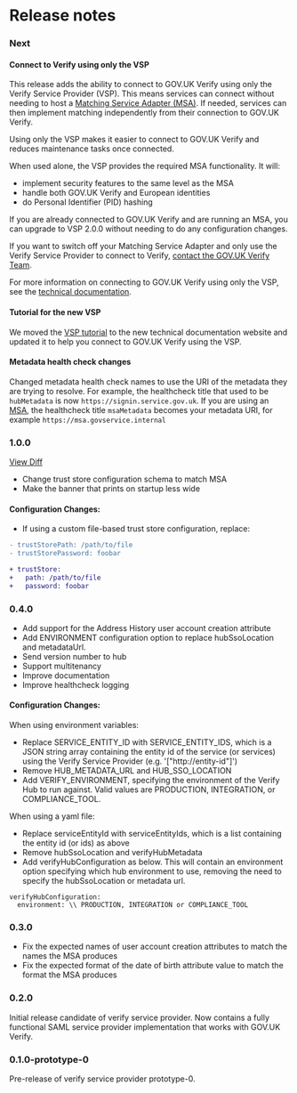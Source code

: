 Release notes
=============

### Next

#### Connect to Verify using only the VSP

This release adds the ability to connect to GOV.UK Verify using only the Verify Service Provider (VSP). This means services can connect without needing to host a [Matching Service Adapter (MSA)](https://github.com/alphagov/verify-matching-service-adapter). If needed, services can then implement matching independently from their connection to GOV.UK Verify.

Using only the VSP makes it easier to connect to GOV.UK Verify and reduces maintenance tasks once connected.

When used alone, the VSP provides the required MSA functionality. It will:
* implement security features to the same level as the MSA
* handle both GOV.UK Verify and European identities
* do Personal Identifier (PID) hashing

If you are already connected to GOV.UK Verify and are running an MSA, you can upgrade to VSP 2.0.0 without needing to do any configuration changes.

If you want to switch off your Matching Service Adapter and only use the Verify Service Provider to connect to Verify, [contact the GOV.UK Verify Team](https://www.verify.service.gov.uk/support/).

For more information on connecting to GOV.UK Verify using only the VSP, see the [technical documentation](https://www.docs.verify.service.gov.uk).

#### Tutorial for the new VSP

We moved the [VSP tutorial](https://www.docs.verify.service.gov.uk/get-started-with-vsp/#get-started-with-the-verify-service-provider) to the new technical documentation website and updated it to help you connect to GOV.UK Verify using the VSP.


#### Metadata health check changes

Changed metadata health check names to use the URI of the metadata they are trying to resolve. For example, the healthcheck title that used to be `hubMetadata` is now `https://signin.service.gov.uk`. If you are using an [MSA](https://github.com/alphagov/verify-matching-service-adapter), the healthcheck title `msaMetadata` becomes your metadata URI, for example `https://msa.govservice.internal`

### 1.0.0
[View Diff](https://github.com/alphagov/verify-service-provider/compare/0.4.0...1.0.0)

* Change trust store configuration schema to match MSA
* Make the banner that prints on startup less wide

#### Configuration Changes:
* If using a custom file-based trust store configuration, replace:
```diff
- trustStorePath: /path/to/file
- trustStorePassword: foobar

+ trustStore:
+   path: /path/to/file
+   password: foobar
```
### 0.4.0

* Add support for the Address History user account creation attribute
* Add ENVIRONMENT configuration option to replace hubSsoLocation and metadataUrl.
* Send version number to hub
* Support multitenancy
* Improve documentation
* Improve healthcheck logging

#### Configuration Changes:
When using environment variables:
* Replace SERVICE_ENTITY_ID with SERVICE_ENTITY_IDS, which is a JSON string array containing the entity id of the service (or services) using the Verify Service Provider (e.g. '["http://entity-id"]')
* Remove HUB_METADATA_URL and HUB_SSO_LOCATION
* Add VERIFY_ENVIRONMENT, specifying the environment of the Verify Hub to run against. Valid values are PRODUCTION, INTEGRATION, or COMPLIANCE_TOOL.

When using a yaml file:
* Replace serviceEntityId with serviceEntityIds, which is a list containing the entity id (or ids) as above
* Remove hubSsoLocation and verifyHubMetadata
* Add verifyHubConfiguration as below. This will contain an environment option specifying which hub environment to use, removing the need to specify the hubSsoLocation or metadata url.
```
verifyHubConfiguration:
  environment: \\ PRODUCTION, INTEGRATION or COMPLIANCE_TOOL
```

### 0.3.0

* Fix the expected names of user account creation attributes to match the names the MSA produces
* Fix the expected format of the date of birth attribute value to match the format the MSA produces

### 0.2.0

Initial release candidate of verify service provider. Now contains a fully
functional SAML service provider implementation that works with GOV.UK Verify.

### 0.1.0-prototype-0

Pre-release of verify service provider prototype-0.
